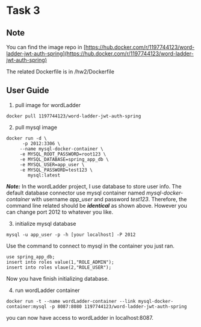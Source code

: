 # Task 3

## Note

You can find the image repo in [https://hub.docker.com/r/1197744123/word-ladder-jwt-auth-spring](https://hub.docker.com/r/1197744123/word-ladder-jwt-auth-spring)

The related Dockerfile is in /hw2/Dockerfile


## User Guide
1. pull image for wordLadder
```
docker pull 1197744123/word-ladder-jwt-auth-spring
```

2. pull mysql image
```
docker run -d \
      -p 2012:3306 \
     --name mysql-docker-container \
     -e MYSQL_ROOT_PASSWORD=root123 \
     -e MYSQL_DATABASE=spring_app_db \
     -e MYSQL_USER=app_user \
     -e MYSQL_PASSWORD=test123 \
        mysql:latest
```
***Note:*** In the wordLadder project, I use database to store user info. The default database connector use mysql container named *mysql-docker-container* with username *app_user* and password *test123*. Therefore, the command line related should be ***identical*** as shown above. However you can change port 2012 to whatever you like.

3. initialize mysql database
```
mysql -u app_user -p -h [your localhost] -P 2012
```
Use the command to connect to mysql in the container you just ran.
```
use spring_app_db;
insert into roles value(1,"ROLE_ADMIN");
insert into roles vlaue(2,"ROLE_USER");
```
Now you have finish initializing database.

4. run wordLadder container
```
docker run -t --name wordLadder-container --link mysql-docker-container:mysql -p 8087:8080 1197744123/word-ladder-jwt-auth-spring
```
you can now have access to wordLadder in localhost:8087.


